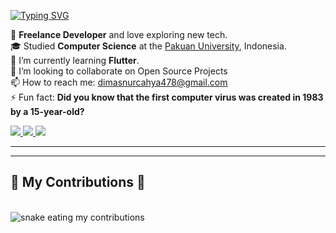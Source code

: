 <a href="https://git.io/typing-svg"><img src="https://readme-typing-svg.herokuapp.com?font=Fira+Code&weight=600&size=25&pause=1000&color=ECECEC&vCenter=true&width=435&lines=Hi+There!;I'm+Dimas+Nurcahya" alt="Typing SVG" /></a>
<p >
    🔭 <strong>Freelance Developer</strong> and love exploring new tech.<br>
    🎓 Studied <strong>Computer Science</strong> at the <a href="https://www.unpak.ac.id/">Pakuan University</a>, Indonesia.<br>
    🌱 I’m currently learning <strong>Flutter</strong>.<br>
    👯 I’m looking to collaborate on Open Source Projects<br>
    📫 How to reach me: <a href="mailto:dimasnurcahya478@gmail.com">dimasnurcahya478@gmail.com</a><br>
    ⚡ Fun fact: <strong>Did you know that the first computer virus was created in 1983 by a 15-year-old?</strong>
</p>
<a href="mailto:dimasnurcahya478@gmail.com">
    <img src="https://img.shields.io/badge/Gmail-333333?style=for-the-badge&logo=gmail&logoColor=red" />
  </a>
  <a href="https://linkedin.com/in/dimas_nch" target="_blank">
    <img src="https://img.shields.io/badge/LinkedIn-0077B5?style=for-the-badge&logo=linkedin&logoColor=white" target="_blank" />
  </a>
  <a href="https://dirch.github.io" target="_blank">
     <img src="https://img.shields.io/badge/Portfolio-FF5722?style=for-the-badge&logo=todoist&logoColor=white" target="_blank" /> <!-- sqlite, safari, google-chrome are other good icon options -->
</a>
<hr/>
<!-- <p >
    <img src="https://img.shields.io/badge/Code-HTML-orange?style=for-the-badge&logo=html5&logoColor=white" alt="HTML Badge" />
    <img src="https://img.shields.io/badge/Code-CSS-blue?style=for-the-badge&logo=css3&logoColor=white" alt="CSS Badge" />
    <img src="https://img.shields.io/badge/Code-Bootstrap-purple?style=for-the-badge&logo=bootstrap&logoColor=white" alt="Bootstrap Badge" />
    <img src="https://img.shields.io/badge/Code-Tailwind_CSS-38B2AC?style=for-the-badge&logo=tailwind-css&logoColor=white" alt="Tailwind CSS Badge" />
    <img src="https://img.shields.io/badge/Code-Laravel-red?style=for-the-badge&logo=laravel&logoColor=white" alt="Laravel Badge" />
    <img src="https://img.shields.io/badge/Code-PHP-777BB4?style=for-the-badge&logo=php&logoColor=white" alt="PHP Badge" />
    <img src="https://img.shields.io/badge/Code-MySQL-4479A1?style=for-the-badge&logo=mysql&logoColor=white" alt="MySQL Badge" />
    <img src="https://img.shields.io/badge/Code-Dart-0175C2?style=for-the-badge&logo=dart&logoColor=white" alt="Dart Badge" />
    <img src="https://img.shields.io/badge/Code-Flutter-02569B?style=for-the-badge&logo=flutter&logoColor=white" alt="Flutter Badge" />
    <img src="https://img.shields.io/badge/Tools-Git-F05032?style=for-the-badge&logo=git&logoColor=white" alt="Git Badge" />
</p> -->
<hr/>
<div >
  <h2>🐍 My Contributions 🐍</h2>
  <br>
  <img alt="snake eating my contributions" src="https://raw.githubusercontent.com/dirch4/dirch4/output/github-contribution-grid-snake.svg" />
  
  <br/><br/><br/>
</div>

